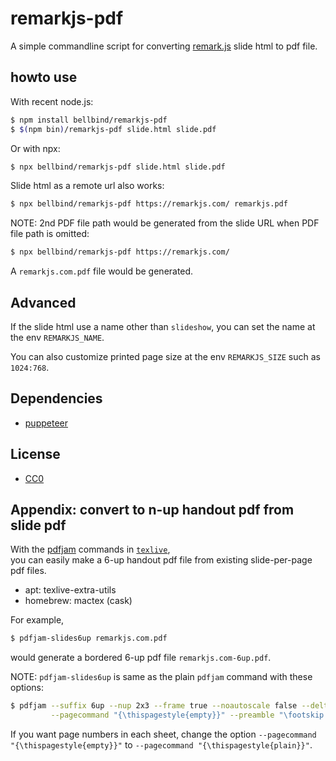 # remarkjs-pdf

A simple commandline script for converting 
[remark.js](https://github.com/gnab/remark) slide html to pdf file.

## howto use

With recent node.js:

```sh
$ npm install bellbind/remarkjs-pdf
$ $(npm bin)/remarkjs-pdf slide.html slide.pdf
```

Or with npx:

```sh
$ npx bellbind/remarkjs-pdf slide.html slide.pdf
```

Slide html as a remote url also works:

```sh
$ npx bellbind/remarkjs-pdf https://remarkjs.com/ remarkjs.pdf
```

NOTE: 2nd PDF file path would be generated from the slide URL 
when PDF file path is omitted:

```sh
$ npx bellbind/remarkjs-pdf https://remarkjs.com/
```

A `remarkjs.com.pdf` file would be generated.

## Advanced

If the slide html use a name other than `slideshow`, 
you can set the name at the env `REMARKJS_NAME`.

You can also customize printed page size at the env
`REMARKJS_SIZE` such as `1024:768`.

## Dependencies

- [puppeteer](https://github.com/GoogleChrome/puppeteer)

## License

- [CC0](http://creativecommons.org/publicdomain/zero/1.0/)


## Appendix: convert to n-up handout pdf from slide pdf

With the [pdfjam](https://warwick.ac.uk/fac/sci/statistics/staff/academic-research/firth/software/pdfjam/) commands in [`texlive`](https://www.tug.org/texlive/),  
you can easily make a 6-up handout pdf file from existing slide-per-page pdf files.

- apt: texlive-extra-utils
- homebrew: mactex (cask)

For example, 

```bash
$ pdfjam-slides6up remarkjs.com.pdf
```

would generate a bordered 6-up pdf file `remarkjs.com-6up.pdf`.

NOTE: `pdfjam-slides6up` is same as the plain `pdfjam` command with these options:

```bash
$ pdfjam --suffix 6up --nup 2x3 --frame true --noautoscale false --delta "0.2cm 0.3cm" --scale 0.95 \
         --pagecommand "{\thispagestyle{empty}}" --preamble "\footskip 2.7cm" remarkjs.com.pdf
```

If you want page numbers in each sheet, 
change the option `--pagecommand "{\thispagestyle{empty}}"` to
`--pagecommand "{\thispagestyle{plain}}"`.
